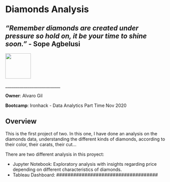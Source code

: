 # Diamonds Analysis 
## _“Remember diamonds are created under pressure so hold on, it be your time to shine soon.”_ - Sope Agbelusi

<p align="left"><img src="https://cdn-images-1.medium.com/max/184/1*2GDcaeYIx_bQAZLxWM4PsQ@2x.png" width="80"></p>
___________________________

**Owner**: Alvaro Gil

**Bootcamp**: Ironhack - Data Analytics Part Time Nov 2020

## Overview
This is the first project of two. In this one, I have done an analysis on the diamonds data, understanding the different kinds of diamonds, according to their color, their carats, their cut...

There are two different analysis in this proyect:

- Jupyter Notebook: Exploratory analysis with insights regarding price depending on different characteristics of diamonds.
- Tableau Dashboard: ####################################
